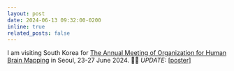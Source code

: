 ```yaml
---
layout: post
date: 2024-06-13 09:32:00-0200
inline: true
related_posts: false
---
```


I am visiting South Korea for [The Annual Meeting of Organization for Human Brain Mapping](https://www.humanbrainmapping.org/) in Seoul, 23-27 June 2024. 🧠😍 _UPDATE:_ [[poster]](/assets/pdf/posters/kim.2024.musemo_ohbm_v2.pdf)
